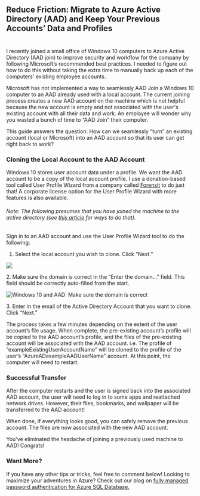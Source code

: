 

## Reduce Friction: Migrate to Azure Active Directory (AAD) and Keep Your Previous Accounts’ Data and Profiles
#
I recently joined a small office of Windows 10 computers to Azure Active Directory (AAD join) to improve security and workflow for the company by following Microsoft’s recommended best practices. I needed to figure out how to do this without taking the extra time to manually back up each of the computers' existing employee accounts.

Microsoft has not implemented a way to seamlessly AAD Join a Windows 10 computer to an AAD already used with a local account. The current joining process creates a new AAD account on the machine which is not helpful because the new account is empty and not associated with the user's existing account with all their data and work. An employee will wonder why you wasted a bunch of time to “AAD Join” their computer.

This guide answers the question: How can we seamlessly “turn” an existing account (local or Microsoft) into an AAD account so that its user can get right back to work?

### Cloning the Local Account to the AAD Account

Windows 10 stores user account data under a profile. We want the AAD account to be a copy of the local account profile. I use a donation-based tool called User Profile Wizard from a company called [Forensit](https://www.forensit.com/domain-migration.html) to do just that! A corporate license option for the User Profile Wizard with more features is also available.

###### Note: The following presumes that you have joined the machine to the active directory (see [this article](https://www.top-password.com/blog/add-windows-10-to-active-directory-domain/) for ways to do that).

Sign in to an AAD account and use the User Profile Wizard tool to do the following:

1. Select the local account you wish to clone. Click “Next.”

![](https://intellitect.com/wp-content/uploads/2021/05/Step-1.jpg)

2\. Make sure the domain is correct in the “Enter the domain…” field. This field should be correctly auto-filled from the start.

![Windows 10 and AAD: Make sure the domain is correct](https://intellitect.com/wp-content/uploads/2021/05/Step-2.jpg "AAD: How to Clone/Copy a Local Windows 10 Account to an Azure Active Directory Account")

3\. Enter in the email of the Active Directory Account that you want to clone. Click “Next.”

The process takes a few minutes depending on the extent of the user account’s file usage. When complete, the pre-existing account’s profile will be copied to the AAD account’s profile, and the files of the pre-existing account will be associated with the AAD account. i.e. The profile of “exampleExistingUserAccountName” will be cloned to the profile of the user’s “AzureADexampleAADUserName” account. At this point, the computer will need to restart.

### Successful Transfer

After the computer restarts and the user is signed back into the associated AAD account, the user will need to log in to some apps and reattached network drives. However, their files, bookmarks, and wallpaper will be transferred to the AAD account!

When done, if everything looks good, you can safely remove the previous account. The files are now associated with the new AAD account.

You've eliminated the headache of joining a previously used machine to AAD! Congrats!

### Want More?

If you have any other tips or tricks, feel free to comment below! Looking to maximize your adventures in Azure? Check out our blog on [fully managed password authentication for Azure SQL Database.](https://intellitect.com/passwordless-authentication-azure-sql/)
